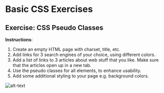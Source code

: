 # Basic CSS Exercises

## Exercise: CSS Pseudo Classes

**Instructions**:

1.  Create an empty HTML page with charset, title, etc.
2.  Add links for 3 search engines of your choice, using different colors.
3.  Add a list of links to 3 articles about web stuff that you like. Make sure that the articles open up in a new tab.
4.  Use the pseudo classes for all elements, to enhance usability.
5.  Add some additional styling to your page e.g. background colors.

![alt-text](/image/reference-image.png "Reference Image")
